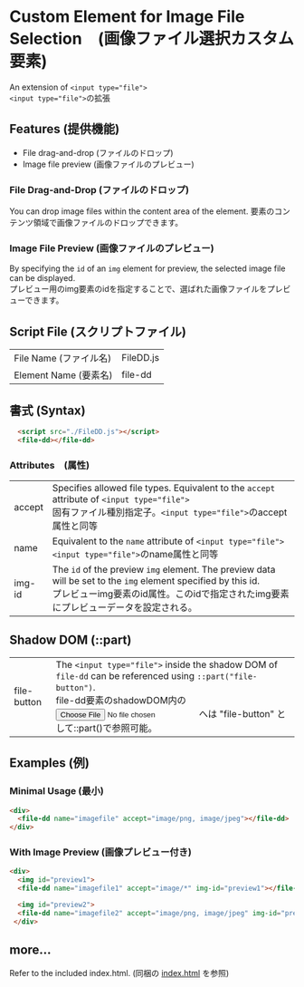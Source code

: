 # Custom Element for Image File Selection　(画像ファイル選択カスタム要素)
An extension of `<input type="file">`  
`<input type="file">`の拡張

## Features (提供機能)
* File drag-and-drop (ファイルのドロップ)
* Image file preview (画像ファイルのプレビュー)

### File Drag-and-Drop (ファイルのドロップ)
You can drop image files within the content area of the element.
要素のコンテンツ領域で画像ファイルのドロップできます。

### Image File Preview (画像ファイルのプレビュー)
By specifying the `id` of an `img` element for preview, the selected image file can be displayed.  
プレビュー用のimg要素のidを指定することで、選ばれた画像ファイルをプレビューできます。

## Script File (スクリプトファイル)
|||
|-|-|
|File Name (ファイル名)|FileDD.js|
|Element Name (要素名)|file-dd|

## 書式 (Syntax)
```html
  <script src="./FileDD.js"></script>
  <file-dd></file-dd>
```

### Attributes　(属性)
|||
|-|-|
|accept | Specifies allowed file types. Equivalent to the `accept` attribute of `<input type="file">` <br>固有ファイル種別指定子。`<input type="file">`のaccept属性と同等|
|name   | Equivalent to the `name` attribute of `<input type="file">`　<br>`<input type="file">`のname属性と同等|
|img-id | The `id` of the preview `img` element. The preview data will be set to the `img` element specified by this id. <br>プレビューimg要素のid属性。このidで指定されたimg要素にプレビューデータを設定される。|


## Shadow DOM (::part)
|||
|-|-|
|file-button| The `<input type="file">` inside the shadow DOM of `file-dd` can be referenced using `::part("file-button")`. <br>file-dd要素のshadowDOM内の<input type="file">へは "file-button" として::part()で参照可能。|


## Examples (例)
### Minimal Usage (最小)
```html
<div>
  <file-dd name="imagefile" accept="image/png, image/jpeg"></file-dd>
</div>
```

### With Image Preview (画像プレビュー付き)
```html
<div>
  <img id="preview1">
  <file-dd name="imagefile1" accept="image/*" img-id="preview1"></file-dd>

  <img id="preview2">
  <file-dd name="imagefile2" accept="image/png, image/jpeg" img-id="preview2"></file-dd>
 </div>
```

## more...
Refer to the included index.html.
(同梱の [index.html](./index.html) を参照)

